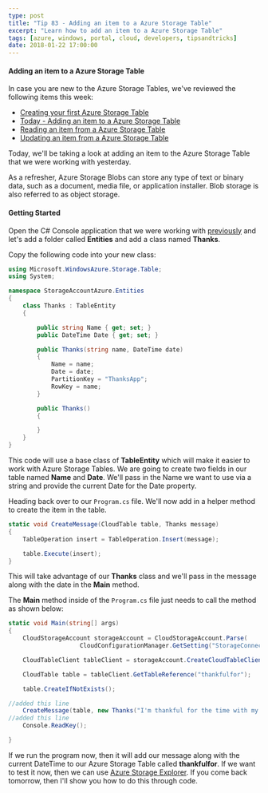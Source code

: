```yaml
---
type: post
title: "Tip 83 - Adding an item to a Azure Storage Table"
excerpt: "Learn how to add an item to a Azure Storage Table"
tags: [azure, windows, portal, cloud, developers, tipsandtricks]
date: 2018-01-22 17:00:00
---
```


#### Adding an item to a Azure Storage Table

In case you are new to the Azure Storage Tables, we've reviewed the following items this week:

* [Creating your first Azure Storage Table](http://www.michaelcrump.net/azure-tips-and-tricks82/)
* [Today - Adding an item to a Azure Storage Table](http://www.michaelcrump.net/azure-tips-and-tricks83/)
* [Reading an item from a Azure Storage Table](http://www.michaelcrump.net/azure-tips-and-tricks84/)
* [Updating an item from a Azure Storage Table](http://www.michaelcrump.net/azure-tips-and-tricks85/)

Today, we'll be taking a look at adding an item to the Azure Storage Table that we were working with yesterday. 

As a refresher, Azure Storage Blobs can store any type of text or binary data, such as a document, media file, or application installer. Blob storage is also referred to as object storage.


#### Getting Started

Open the C# Console application that we were working with [previously](http://www.michaelcrump.net/azure-tips-and-tricks82/) and let's add a folder called **Entities** and add a class named **Thanks**.

Copy the following code into your new class:

```csharp
using Microsoft.WindowsAzure.Storage.Table;
using System;

namespace StorageAccountAzure.Entities
{
    class Thanks : TableEntity
    {

        public string Name { get; set; }
        public DateTime Date { get; set; }

        public Thanks(string name, DateTime date)
        {
            Name = name;
            Date = date;
            PartitionKey = "ThanksApp";
            RowKey = name;
        }

        public Thanks()
        {

        }
    }
}
```

This code will use a base class of **TableEntity** which will make it easier to work with Azure Storage Tables. We are going to create two fields in our table named **Name** and **Date**. We'll pass in the Name we want to use via a string and provide the current Date for the Date property. 

Heading back over to our `Program.cs` file. We'll now add in a helper method to create the item in the table. 

```csharp
static void CreateMessage(CloudTable table, Thanks message)
{
    TableOperation insert = TableOperation.Insert(message);

    table.Execute(insert);
}
```

This will take advantage of our **Thanks** class and we'll pass in the message along with the date in the **Main** method. 

The **Main** method inside of the `Program.cs` file just needs to call the method as shown below:

```csharp
static void Main(string[] args)
{
    CloudStorageAccount storageAccount = CloudStorageAccount.Parse(
                    CloudConfigurationManager.GetSetting("StorageConnection"));

    CloudTableClient tableClient = storageAccount.CreateCloudTableClient();

    CloudTable table = tableClient.GetTableReference("thankfulfor");

    table.CreateIfNotExists();

//added this line
    CreateMessage(table, new Thanks("I'm thankful for the time with my family", DateTime.Now));
//added this line
    Console.ReadKey();

}
```

If we run the program now, then it will add our message along with the current DateTime to our Azure Storage Table called **thankfulfor**. If we want to test it now, then we can use [Azure Storage Explorer](http://www.michaelcrump.net/azure-tips-and-tricks77/). If you come back tomorrow, then I'll show you how to do this through code. 

